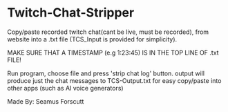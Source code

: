 # Twitch-Chat-Stripper

Copy/paste recorded twitch chat(cant be live, must be recorded), from website into a .txt file (TCS_Input is provided for simplicity). 

MAKE SURE THAT A TIMESTAMP (e.g 1:23:45) IS IN THE TOP LINE OF .txt FILE! 

Run program, choose file and press 'strip chat log' button.
output will produce just the chat messages to TCS-Output.txt
for easy copy/paste into other apps (such as AI voice generators)

Made By: Seamus Forscutt 

